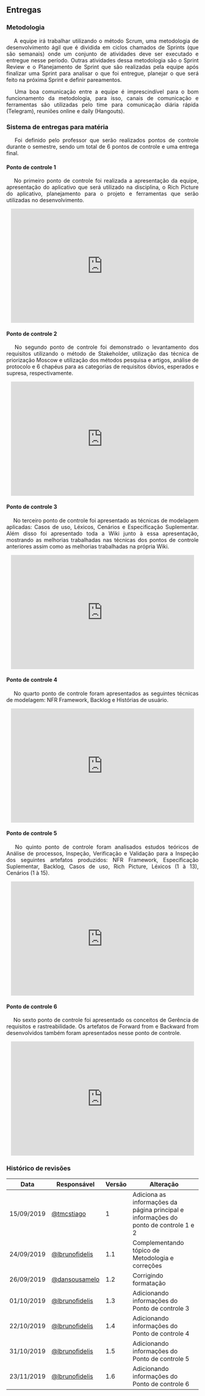 ## **Entregas**

### **Metodologia**
<p align="justify">&emsp;
A equipe irá trabalhar utilizando o método Scrum, uma metodologia de desenvolvimento ágil que é dividida em ciclos chamados de Sprints (que são semanais) onde um conjunto de atividades deve ser executado e entregue nesse período. Outras atividades dessa metodologia são o Sprint Review e o Planejamento de Sprint que são realizadas pela equipe após finalizar uma Sprint para analisar o que foi entregue, planejar o que será feito na próxima Sprint e definir pareamentos.</p>

<p align="justify">&emsp;
Uma boa comunicação entre a equipe é imprescindível para o bom funcionamento da metodologia, para isso, canais de comunicação e ferramentas são utilizadas pelo time para comunicação diária rápida (Telegram), reuniões online e daily (Hangouts).</p>

### **Sistema de entregas para matéria**
<p align="justify">&emsp;
    Foi definido pelo professor que serão realizados pontos de controle durante o semestre, sendo um total de 6 pontos de controle e uma entrega final.
</p>

#### **Ponto de controle 1**

<p align="justify">&emsp;
    No primeiro ponto de controle foi realizada a apresentação da equipe, apresentação do aplicativo que será utilizado na disciplina, o Rich Picture do aplicativo, planejamento para o projeto e ferramentas que serão utilizadas no desenvolvimento.
</p>

<p align="center"><iframe src="https://docs.google.com/presentation/d/e/2PACX-1vTFC9vkOpIHs73zq9uNDENP_QKbfqNZ44WpFl7aWzHH0nJN9A5rJTmlj-VBQWR_-cphIHJKBIrqrhIz/embed?start=false&loop=false&delayms=3000" frameborder="0" width="480" height="299" allowfullscreen="true" mozallowfullscreen="true" webkitallowfullscreen="true"></iframe></p>


#### **Ponto de controle 2**
<p align="justify">&emsp;
    No segundo ponto de controle foi demonstrado o levantamento dos requisitos utilizando o método de Stakeholder, utilização das técnica de priorização Moscow e utilização dos métodos pesquisa e artigos, análise de protocolo e 6 chapéus para as categorias de requisitos óbvios, esperados e supresa, respectivamente.
</p>

<p align="center">
    <iframe src="https://docs.google.com/presentation/d/e/2PACX-1vRnYxln9Jy--Ja1FC_Hub59kENN1RrNOsPxv73yXjtw5VPpEgrivUKT4bJUQRaclAnkvzCBzuOyJTmx/embed?start=false&loop=false&delayms=1000" frameborder="0" width="480" height="299" allowfullscreen="true" mozallowfullscreen="true" webkitallowfullscreen="true"></iframe>
</p>

#### **Ponto de controle 3**
<p align="justify">&emsp;
    No terceiro ponto de controle foi apresentado as técnicas de modelagem aplicadas: Casos de uso, Léxicos, Cenários e Especificação Suplementar. Além disso foi apresentado toda a Wiki junto à essa apresentação, mostrando as melhorias trabalhadas nas técnicas dos pontos de controle anteriores assim como as melhorias trabalhadas na própria Wiki.
</p>

<p align="center">
    <iframe src="https://docs.google.com/presentation/d/e/2PACX-1vS4QtlKDiIGSws1oXAMAwA7L9O-fBeq_EOgdNEqtnt4wYiEObBCVKz6tY_rgIPA-6zz2pHMSQa-zWVF/embed?start=false&loop=false&delayms=60000" frameborder="0" width="480" height="299" allowfullscreen="true" mozallowfullscreen="true" webkitallowfullscreen="true"></iframe>
</p>

#### **Ponto de controle 4**

<p align="justify">&emsp;
    No quarto ponto de controle foram apresentados as seguintes técnicas de modelagem: NFR Framework, Backlog e Histórias de usuário.
</p>

<p align="center">
    <iframe src="https://docs.google.com/presentation/d/e/2PACX-1vS2h7dpQeLkukhLop77eyBYuoSXsJxuvqPDDv8pRpgM7Rl3y_V1OPBzSMdf5Vq3D3y9W8Vaph9EXBFp/embed?start=false&loop=false&delayms=60000" frameborder="0" width="480" height="299" allowfullscreen="true" mozallowfullscreen="true" webkitallowfullscreen="true"></iframe>
</p>

#### **Ponto de controle 5**

<p align="justify">&emsp;
    No quinto ponto de controle foram analisados estudos teóricos de Análise de processos, Inspeção, Verificação e Validação para a Inspeção dos seguintes artefatos produzidos: NFR Framework, Especificação Suplementar, Backlog, Casos de uso, Rich Picture, Léxicos (1 à 13), Cenários (1 à 15).
</p>

<p align="center">
    <iframe src="https://docs.google.com/presentation/d/e/2PACX-1vQ_uZHC-nOMnHZ8MFYMvhlh59EkSikO0UhyocvwtAvdmSrESmQqLJpxZtz0-bingGoWRc2DH1vRaafo/embed?start=false&loop=false&delayms=60000" frameborder="0" width="480" height="299" allowfullscreen="true" mozallowfullscreen="true" webkitallowfullscreen="true"></iframe>
</p>


#### **Ponto de controle 6**

<p align="justify">&emsp;
    No sexto ponto de controle foi apresentado os conceitos de Gerência de requisitos e rastreabilidade. Os artefatos de Forward from e Backward from desenvolvidos também foram apresentados nesse ponto de controle. 
</p>

<p align="center">
    <iframe src="https://docs.google.com/presentation/d/e/2PACX-1vSKelA5n5JocErYkDZoYPcSaLv2TK62wHcqxGcVEulNugsx6STcNWCXgvkWXUxhHz4p9HhvTwnNMg0r/embed?start=false&loop=false&delayms=60000" frameborder="0" width="480" height="299" allowfullscreen="true" mozallowfullscreen="true" webkitallowfullscreen="true"></iframe>
</p>

### Histórico de revisões

| Data       | Responsável                                        | Versão | Alteração                                                                            |
| ---------- | -------------------------------------------------- | ------ | ------------------------------------------------------------------------------------ |
| 15/09/2019 | [@tmcstiago](https://github.com/tmcstiago)         | 1      | Adiciona as informações da página principal e informações do ponto de controle 1 e 2 |
| 24/09/2019 | [@lbrunofidelis](https://github.com/lbrunofidelis) | 1.1    | Complementando tópico de Metodologia e correções                                     |
| 26/09/2019 | [@dansousamelo](http://github.com/dansousamelo)    | 1.2    | Corrigindo formatação                                                                |
| 01/10/2019 | [@lbrunofidelis](https://github.com/lbrunofidelis) | 1.3    | Adicionando informações do Ponto de controle 3                                       |
| 22/10/2019 | [@lbrunofidelis](https://github.com/lbrunofidelis) | 1.4    | Adicionando informações do Ponto de controle 4                                       |
| 31/10/2019 | [@lbrunofidelis](https://github.com/lbrunofidelis) | 1.5    | Adicionando informações do Ponto de controle 5                                       |
| 23/11/2019 | [@lbrunofidelis](https://github.com/lbrunofidelis) | 1.6    | Adicionando informações do Ponto de controle 6                                       |